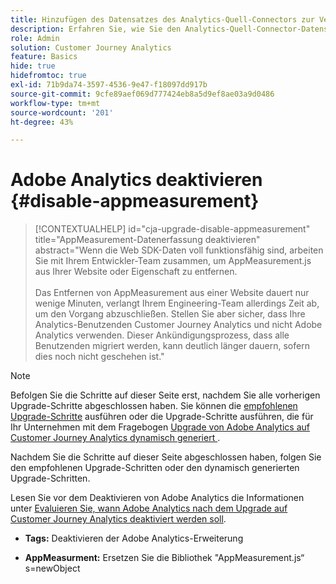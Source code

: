 ```yaml
---
title: Hinzufügen des Datensatzes des Analytics-Quell-Connectors zur Verbindung
description: Erfahren Sie, wie Sie den Analytics-Quell-Connector-Datensatz zur Verbindung hinzufügen
role: Admin
solution: Customer Journey Analytics
feature: Basics
hide: true
hidefromtoc: true
exl-id: 71b9da74-3597-4536-9e47-f18097dd917b
source-git-commit: 9cfe89aef069d777424eb8a5d9ef8ae03a9d0486
workflow-type: tm+mt
source-wordcount: '201'
ht-degree: 43%

---
```


# Adobe Analytics deaktivieren {#disable-appmeasurement}

<!-- markdownlint-disable MD034 -->

>[!CONTEXTUALHELP]
>id="cja-upgrade-disable-appmeasurement"
>title="AppMeasurement-Datenerfassung deaktivieren"
>abstract="Wenn die Web SDK-Daten voll funktionsfähig sind, arbeiten Sie mit Ihrem Entwickler-Team zusammen, um AppMeasurement.js aus Ihrer Website oder Eigenschaft zu entfernen.<br><br>Das Entfernen von AppMeasurement aus einer Website dauert nur wenige Minuten, verlangt Ihrem Engineering-Team allerdings Zeit ab, um den Vorgang abzuschließen. Stellen Sie aber sicher, dass Ihre Analytics-Benutzenden Customer Journey Analytics und nicht Adobe Analytics verwenden. Dieser Ankündigungsprozess, dass alle Benutzenden migriert werden, kann deutlich länger dauern, sofern dies noch nicht geschehen ist."

<!-- markdownlint-enable MD034 -->

>[!NOTE]
> 
>Befolgen Sie die Schritte auf dieser Seite erst, nachdem Sie alle vorherigen Upgrade-Schritte abgeschlossen haben. Sie können die [empfohlenen Upgrade-Schritte](/help/getting-started/cja-upgrade/cja-upgrade-recommendations.md#recommended-upgrade-steps-for-most-organizations) ausführen oder die Upgrade-Schritte ausführen, die für Ihr Unternehmen mit dem Fragebogen [Upgrade von Adobe Analytics auf Customer Journey Analytics dynamisch generiert ](https://gigazelle.github.io/cja-ttv/).
>
>Nachdem Sie die Schritte auf dieser Seite abgeschlossen haben, folgen Sie den empfohlenen Upgrade-Schritten oder den dynamisch generierten Upgrade-Schritten.

Lesen Sie vor dem Deaktivieren von Adobe Analytics die Informationen unter [Evaluieren Sie, wann Adobe Analytics nach dem Upgrade auf Customer Journey Analytics deaktiviert werden soll](/help/getting-started/cja-upgrade/cja-upgrade-fully-move.md).

* **Tags:** Deaktivieren der Adobe Analytics-Erweiterung

* **AppMeasurment:** Ersetzen Sie die Bibliothek &quot;AppMeasurement.js“ s=newObject
